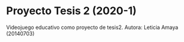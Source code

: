 # Proyecto Tesis 2 (2020-1)
 Videojuego educativo como proyecto de tesis2. Autora: Leticia Amaya (20140703)
